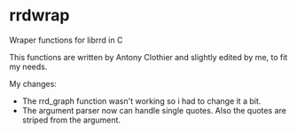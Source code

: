 rrdwrap
=======

Wraper functions for librrd in C

This functions are written by Antony Clothier and slightly edited by me, to fit my needs.

My changes:
 * The rrd_graph function wasn't working so i had to change it a bit.
 * The argument parser now can handle single quotes. Also the quotes are striped from the argument.
